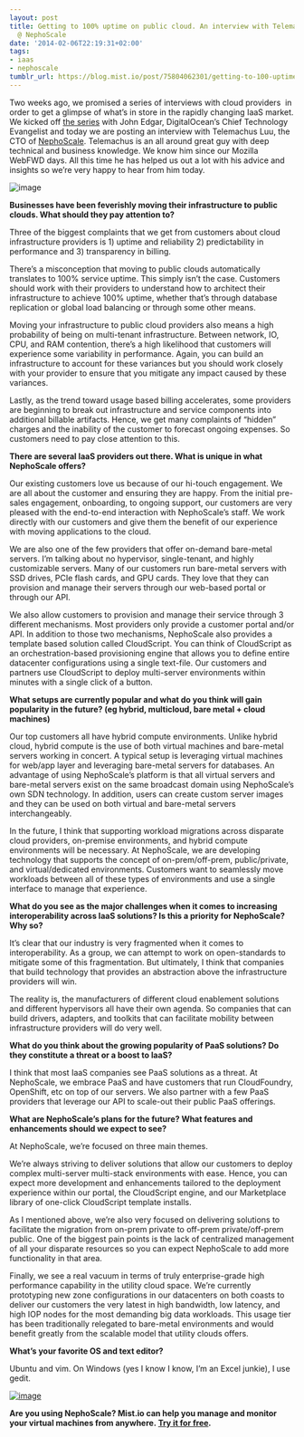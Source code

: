 ```yaml
---
layout: post
title: Getting to 100% uptime on public cloud. An interview with Telemachus Luu, CTO
  @ NephoScale
date: '2014-02-06T22:19:31+02:00'
tags:
- iaas
- nephoscale
tumblr_url: https://blog.mist.io/post/75804062301/getting-to-100-uptime-on-public-cloud-an
---
```

Two weeks ago, we promised a series of interviews with cloud providers &nbsp;in order to&nbsp;get a glimpse of what’s in store in the rapidly changing IaaS market. We kicked off [the series](http://blog.mist.io/2014-01-21-paas-is-a-blessing-not-a-curse-an-interview-with) with John Edgar,&nbsp;DigitalOcean’s Chief Technology Evangelist and today we are posting an interview with Telemachus Luu, the CTO of [NephoScale](http://nephoscale.com/). Telemachus is an all around great guy with deep technical and business knowledge. We know him since our Mozilla WebFWD days. All this time he has helped us out a lot with his advice and insights so we’re very happy to hear from him today.

![image](/images/tumblr-images/tumblr_inline_n0ii9cHKyv1rgqrs8.jpg)

**Businesses have been feverishly moving their infrastructure to public clouds. What should they pay attention to?**

Three of the biggest complaints that we get from customers about cloud infrastructure providers is 1) uptime and reliability 2) predictability in performance and 3) transparency in billing.

There’s a misconception that moving to public clouds automatically translates to 100% service uptime. This simply isn’t the case. Customers should work with their providers to understand how to architect their infrastructure to achieve 100% uptime, whether that’s through database replication or global load balancing or through some other means.

Moving your infrastructure to public cloud providers also means a high probability of being on multi-tenant infrastructure. Between network, IO, CPU, and RAM contention, there’s a high likelihood that customers will experience some variability in performance. Again, you can build an infrastructure to account for these variances but you should work closely with your provider to ensure that you mitigate any impact caused by these variances.

Lastly, as the trend toward usage based billing accelerates, some providers are beginning to break out infrastructure and service components into additional billable artifacts. Hence, we get many complaints of “hidden” charges and the inability of the customer to forecast ongoing expenses. So customers need to pay close attention to this.

**There are several IaaS providers out there. What is unique in what NephoScale offers?**

Our existing customers love us because of our hi-touch engagement. We are all about the customer and ensuring they are happy. From the initial pre-sales engagement, onboarding, to ongoing support, our customers are very pleased with the end-to-end interaction with NephoScale’s staff. We work directly with our customers and give them the benefit of our experience with moving applications to the cloud.

We are also one of the few providers that offer on-demand bare-metal servers. I’m talking about no hypervisor, single-tenant, and highly customizable servers. Many of our customers run bare-metal servers with SSD drives, PCIe flash cards, and GPU cards. They love that they can provision and manage their servers through our web-based portal or through our API.

We also allow customers to provision and manage their service through 3 different mechanisms. Most providers only provide a customer portal and/or API. In addition to those two mechanisms, NephoScale also provides a template based solution called CloudScript. You can think of CloudScript as an orchestration-based provisioning engine that allows you to define entire datacenter configurations using a single text-file. Our customers and partners use CloudScript to deploy multi-server environments within minutes with a single click of a button.

**What setups are currently popular and what do you think will gain popularity in the future? (eg hybrid, multicloud, bare metal + cloud machines)**

Our top customers all have hybrid compute environments. Unlike hybrid cloud, hybrid compute is the use of both virtual machines and bare-metal servers working in concert. A typical setup is leveraging virtual machines for web/app layer and leveraging bare-metal servers for databases. An advantage of using NephoScale’s platform is that all virtual servers and bare-metal servers exist on the same broadcast domain using NephoScale’s own SDN technology. In addition, users can create custom server images and they can be used on both virtual and bare-metal servers interchangeably.

In the future, I think that supporting workload migrations across disparate cloud providers, on-premise environments, and hybrid compute environments will be necessary. At NephoScale, we are developing technology that supports the concept of on-prem/off-prem, public/private, and virtual/dedicated environments. Customers want to seamlessly move workloads between all of these types of environments and use a single interface to manage that experience.

**What do you see as the major challenges when it comes to increasing interoperability across IaaS solutions? Is this a priority for NephoScale? Why so?**

It’s clear that our industry is very fragmented when it comes to interoperability. As a group, we can attempt to work on open-standards to mitigate some of this fragmentation. But ultimately, I think that companies that build technology that provides an abstraction above the infrastructure providers will win.

The reality is, the manufacturers of different cloud enablement solutions and different hypervisors all have their own agenda. So companies that can build drivers, adapters, and toolkits that can facilitate mobility between infrastructure providers will do very well.

**What do you think about the growing popularity of PaaS solutions? Do they constitute a threat or a boost to IaaS?**

I think that most IaaS companies see PaaS solutions as a threat. At NephoScale, we embrace PaaS and have customers that run CloudFoundry, OpenShift, etc on top of our servers. We also partner with a few PaaS providers that leverage our API to scale-out their public PaaS offerings.

**What are NephoScale’s plans for the future? What features and enhancements should we expect to see?**

At NephoScale, we’re focused on three main themes.

We’re always striving to deliver solutions that allow our customers to deploy complex multi-server multi-stack environments with ease. Hence, you can expect more development and enhancements tailored to the deployment experience within our portal, the CloudScript engine, and our Marketplace library of one-click CloudScript template installs.

As I mentioned above, we’re also very focused on delivering solutions to facilitate the migration from on-prem private to off-prem private/off-prem public. One of the biggest pain points is the lack of centralized management of all your disparate resources so you can expect NephoScale to add more functionality in that area.

Finally, we see a real vacuum in terms of truly enterprise-grade high performance capability in the utility cloud space. We’re currently prototyping new zone configurations in our datacenters on both coasts to deliver our customers the very latest in high bandwidth, low latency, and high IOP nodes for the most demanding big data workloads. This usage tier has been traditionally relegated to bare-metal environments and would benefit greatly from the scalable model that utility clouds offers.

**What’s your favorite OS and text editor?**

Ubuntu and vim. On Windows (yes I know I know, I’m an Excel junkie), I use gedit.

[![image](/images/tumblr-images/tumblr_inline_n0iii3wkyB1rgqrs8.jpg)](http://nephoscale.com/)

**Are you using NephoScale? Mist.io can help you manage and monitor your virtual machines from anywhere.&nbsp;[Try it for free](https://mist.io/).**

